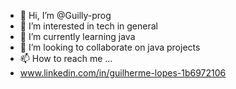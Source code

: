 - 👋 Hi, I’m @Guilly-prog
- 👀 I’m interested in tech in general
- 🌱 I’m currently learning java
- 💞️ I’m looking to collaborate on java projects
- 📫 How to reach me ...
- www.linkedin.com/in/guilherme-lopes-1b6972106

<!---
Guilly-prog/Guilly-prog is a ✨ special ✨ repository because its `README.md` (this file) appears on your GitHub profile.
You can click the Preview link to take a look at your changes.
--->
